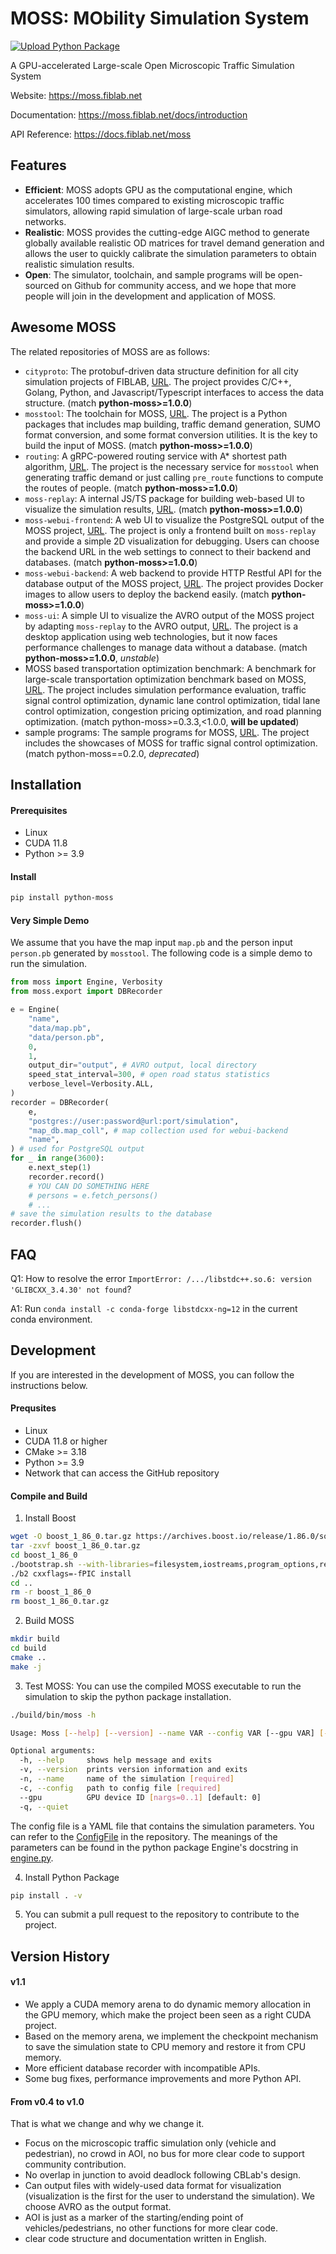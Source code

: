 # MOSS: MObility Simulation System

[![Upload Python Package](https://github.com/tsinghua-fib-lab/moss/actions/workflows/python-publish.yml/badge.svg)](https://github.com/tsinghua-fib-lab/moss/actions/workflows/python-publish.yml)

A GPU-accelerated Large-scale Open Microscopic Traffic Simulation System

Website: https://moss.fiblab.net

Documentation: https://moss.fiblab.net/docs/introduction

API Reference: https://docs.fiblab.net/moss

## Features

- **Efficient**: MOSS adopts GPU as the computational engine, which accelerates 100 times compared to existing microscopic traffic simulators, allowing rapid simulation of large-scale urban road networks.
- **Realistic**: MOSS provides the cutting-edge AIGC method to generate globally available realistic OD matrices for travel demand generation and allows the user to quickly calibrate the simulation parameters to obtain realistic simulation results.
- **Open**: The simulator, toolchain, and sample programs will be open-sourced on Github for community access, and we hope that more people will join in the development and application of MOSS.

## Awesome MOSS

The related repositories of MOSS are as follows:
- `cityproto`: The protobuf-driven data structure definition for all city simulation projects of FIBLAB, [URL](https://github.com/tsinghua-fib-lab/cityproto). The project provides C/C++, Golang, Python, and Javascript/Typescript interfaces to access the data structure. (match **python-moss>=1.0.0**)
- `mosstool`: The toolchain for MOSS, [URL](https://github.com/tsinghua-fib-lab/mosstool). The project is a Python packages that includes map building, traffic demand generation, SUMO format conversion, and some format conversion utilities. It is the key to build the input of MOSS. (match **python-moss>=1.0.0**)
- `routing`: A gRPC-powered routing service with A* shortest path algorithm, [URL](https://github.com/tsinghua-fib-lab/routing). The project is the necessary service for `mosstool` when generating traffic demand or just calling `pre_route` functions to compute the routes of people. (match **python-moss>=1.0.0**)
- `moss-replay`: A internal JS/TS package for building web-based UI to visualize the simulation results, [URL](https://github.com/tsinghua-fib-lab/moss-replay). (match **python-moss>=1.0.0**)
- `moss-webui-frontend`: A web UI to visualize the PostgreSQL output of the MOSS project, [URL](https://github.com/tsinghua-fib-lab/moss-webui-frontend). The project is only a frontend built on `moss-replay` and provide a simple 2D visualization for debugging. Users can choose the backend URL in the web settings to connect to their backend and databases. (match **python-moss>=1.0.0**)
- `moss-webui-backend`: A web backend to provide HTTP Restful API for the database output of the MOSS project, [URL](https://github.com/tsinghua-fib-lab/moss-webui-backend). The project provides Docker images to allow users to deploy the backend easily. (match **python-moss>=1.0.0**)
- `moss-ui`: A simple UI to visualize the AVRO output of the MOSS project by adapting `moss-replay` to the AVRO output, [URL](https://github.com/tsinghua-fib-lab/moss-ui). The project is a desktop application using web technologies, but it now faces performance challenges to manage data without a database. (match **python-moss>=1.0.0**, *unstable*)
- MOSS based transportation optimization benchmark: A benchmark for large-scale transportation optimization benchmark based on MOSS, [URL](https://github.com/tsinghua-fib-lab/moss-benchmark). The project includes simulation performance evaluation, traffic signal control optimization, dynamic lane control optimization, tidal lane control optimization, congestion pricing optimization, and road planning optimization. (match python-moss>=0.3.3,<1.0.0, **will be updated**)
- sample programs: The sample programs for MOSS, [URL](https://github.com/tsinghua-fib-lab/moss-opt-showcases). The project includes the showcases of MOSS for traffic signal control optimization. (match python-moss==0.2.0, *deprecated*)

## Installation

#### Prerequisites

- Linux
- CUDA 11.8
- Python >= 3.9

#### Install

```bash
pip install python-moss
```

#### Very Simple Demo

We assume that you have the map input `map.pb` and the person input `person.pb` generated by `mosstool`. The following code is a simple demo to run the simulation.
```python
from moss import Engine, Verbosity
from moss.export import DBRecorder

e = Engine(
    "name",
    "data/map.pb",
    "data/person.pb",
    0,
    1,
    output_dir="output", # AVRO output, local directory
    speed_stat_interval=300, # open road status statistics
    verbose_level=Verbosity.ALL,
)
recorder = DBRecorder(
    e,
    "postgres://user:password@url:port/simulation",
    "map_db.map_coll", # map collection used for webui-backend
    "name",
) # used for PostgreSQL output
for _ in range(3600):
    e.next_step(1)
    recorder.record()
    # YOU CAN DO SOMETHING HERE
    # persons = e.fetch_persons()
    # ...
# save the simulation results to the database
recorder.flush()
```

## FAQ

Q1: How to resolve the error `ImportError: /.../libstdc++.so.6: version 'GLIBCXX_3.4.30' not found`?

A1: Run `conda install -c conda-forge libstdcxx-ng=12` in the current conda environment.

## Development

If you are interested in the development of MOSS, you can follow the instructions below.

#### Prequsites

- Linux
- CUDA 11.8 or higher
- CMake >= 3.18
- Python >= 3.9
- Network that can access the GitHub repository

#### Compile and Build

1. Install Boost
```bash
wget -O boost_1_86_0.tar.gz https://archives.boost.io/release/1.86.0/source/boost_1_86_0.tar.gz
tar -zxvf boost_1_86_0.tar.gz
cd boost_1_86_0
./bootstrap.sh --with-libraries=filesystem,iostreams,program_options,regex,system --prefix=/usr/local  # avro dependency
./b2 cxxflags=-fPIC install
cd ..
rm -r boost_1_86_0
rm boost_1_86_0.tar.gz
```

2. Build MOSS
```bash
mkdir build
cd build
cmake ..
make -j
```

3. Test MOSS: You can use the compiled MOSS executable to run the simulation to skip the python package installation.
```bash
./build/bin/moss -h

Usage: Moss [--help] [--version] --name VAR --config VAR [--gpu VAR] [--quiet]

Optional arguments:
  -h, --help     shows help message and exits 
  -v, --version  prints version information and exits 
  -n, --name     name of the simulation [required]
  -c, --config   path to config file [required]
  --gpu          GPU device ID [nargs=0..1] [default: 0]
  -q, --quiet
```

The config file is a YAML file that contains the simulation parameters. You can refer to the [ConfigFile](examples/config.yaml) in the repository. The meanings of the parameters can be found in the python package Engine's docstring in [engine.py](python/src/moss/engine.py).

4. Install Python Package
```bash
pip install . -v
```

5. You can submit a pull request to the repository to contribute to the project.

## Version History

#### v1.1

- We apply a CUDA memory arena to do dynamic memory allocation in the GPU memory, which make the project been seen as a right CUDA project.
- Based on the memory arena, we implement the checkpoint mechanism to save the simulation state to CPU memory and restore it from CPU memory.
- More efficient database recorder with incompatible APIs.
- Some bug fixes, performance improvements and more Python API.

#### From v0.4 to v1.0

That is what we change and why we change it.
- Focus on the microscopic traffic simulation only (vehicle and pedestrian), no crowd in AOI, no bus for more clear code to support community contribution.
- No overlap in junction to avoid deadlock following CBLab's design.
- Can output files with widely-used data format for visualization (visualization is the first for the user to understand the simulation). We choose AVRO as the output format.
- AOI is just as a marker of the starting/ending point of vehicles/pedestrians, no other functions for more clear code.
- clear code structure and documentation written in English.
